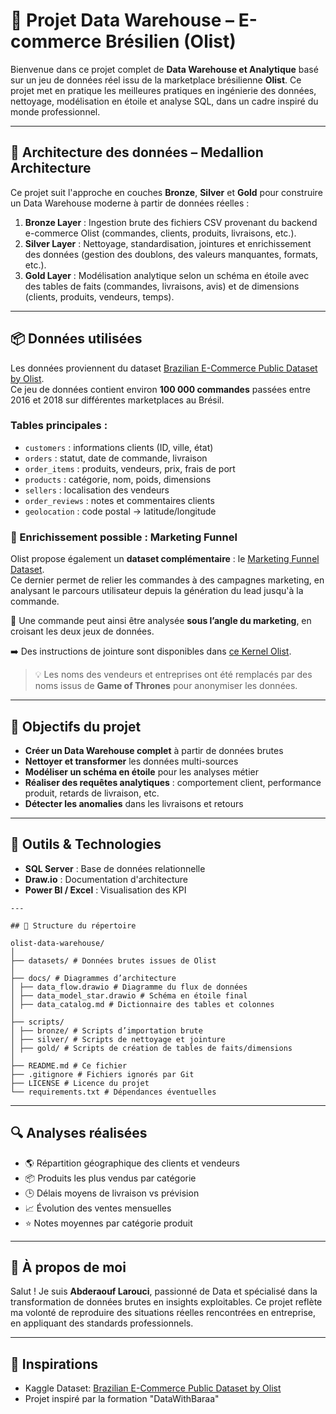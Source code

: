 # 🛒 Projet Data Warehouse – E-commerce Brésilien (Olist)

Bienvenue dans ce projet complet de **Data Warehouse et Analytique** basé sur un jeu de données réel issu de la marketplace brésilienne **Olist**. Ce projet met en pratique les meilleures pratiques en ingénierie des données, nettoyage, modélisation en étoile et analyse SQL, dans un cadre inspiré du monde professionnel.

---

## 🧱 Architecture des données – Medallion Architecture

Ce projet suit l'approche en couches **Bronze**, **Silver** et **Gold** pour construire un Data Warehouse moderne à partir de données réelles :

1. **Bronze Layer** : Ingestion brute des fichiers CSV provenant du backend e-commerce Olist (commandes, clients, produits, livraisons, etc.).
2. **Silver Layer** : Nettoyage, standardisation, jointures et enrichissement des données (gestion des doublons, des valeurs manquantes, formats, etc.).
3. **Gold Layer** : Modélisation analytique selon un schéma en étoile avec des tables de faits (commandes, livraisons, avis) et de dimensions (clients, produits, vendeurs, temps).


---

## 📦 Données utilisées

Les données proviennent du dataset [Brazilian E-Commerce Public Dataset by Olist](https://www.kaggle.com/datasets/olistbr/brazilian-ecommerce).  
Ce jeu de données contient environ **100 000 commandes** passées entre 2016 et 2018 sur différentes marketplaces au Brésil.

### Tables principales :
- `customers` : informations clients (ID, ville, état)
- `orders` : statut, date de commande, livraison
- `order_items` : produits, vendeurs, prix, frais de port
- `products` : catégorie, nom, poids, dimensions
- `sellers` : localisation des vendeurs
- `order_reviews` : notes et commentaires clients
- `geolocation` : code postal → latitude/longitude



### 🔄 Enrichissement possible : Marketing Funnel

Olist propose également un **dataset complémentaire** : le [Marketing Funnel Dataset](https://www.kaggle.com/datasets/olistbr/marketing-funnel-olist).  
Ce dernier permet de relier les commandes à des campagnes marketing, en analysant le parcours utilisateur depuis la génération du lead jusqu'à la commande.

🔗 Une commande peut ainsi être analysée **sous l’angle du marketing**, en croisant les deux jeux de données.

➡️ Des instructions de jointure sont disponibles dans [ce Kernel Olist](https://www.kaggle.com/code/olistgroup/brazilian-e-commerce).

> 💡 Les noms des vendeurs et entreprises ont été remplacés par des noms issus de **Game of Thrones** pour anonymiser les données.

 ---
## 🎯 Objectifs du projet

- **Créer un Data Warehouse complet** à partir de données brutes
- **Nettoyer et transformer** les données multi-sources
- **Modéliser un schéma en étoile** pour les analyses métier
- **Réaliser des requêtes analytiques** : comportement client, performance produit, retards de livraison, etc.
- **Détecter les anomalies** dans les livraisons et retours

---

## 🧰 Outils & Technologies

- **SQL Server** : Base de données relationnelle
- **Draw.io** : Documentation d'architecture
- **Power BI / Excel** : Visualisation des KPI
```
---

## 📁 Structure du répertoire

olist-data-warehouse/  
│
├── datasets/ # Données brutes issues de Olist
│
├── docs/ # Diagrammes d’architecture
│ ├── data_flow.drawio # Diagramme du flux de données
│ ├── data_model_star.drawio # Schéma en étoile final
│ ├── data_catalog.md # Dictionnaire des tables et colonnes
│
├── scripts/
│ ├── bronze/ # Scripts d’importation brute
│ ├── silver/ # Scripts de nettoyage et jointure
│ ├── gold/ # Scripts de création de tables de faits/dimensions
│
├── README.md # Ce fichier
├── .gitignore # Fichiers ignorés par Git
├── LICENSE # Licence du projet
└── requirements.txt # Dépendances éventuelles
```
---

## 🔍 Analyses réalisées

- 🌎 Répartition géographique des clients et vendeurs
- 📦 Produits les plus vendus par catégorie
- 🕒 Délais moyens de livraison vs prévision
- 📈 Évolution des ventes mensuelles
- ⭐ Notes moyennes par catégorie produit

---

## 🌟 À propos de moi

Salut ! Je suis **Abderaouf Larouci**, passionné de Data et spécialisé dans la transformation de données brutes en insights exploitables. Ce projet reflète ma volonté de reproduire des situations réelles rencontrées en entreprise, en appliquant des standards professionnels.

---

## 📌 Inspirations

- Kaggle Dataset: [Brazilian E-Commerce Public Dataset by Olist](https://www.kaggle.com/datasets/olistbr/brazilian-ecommerce)
- Projet inspiré par la formation "DataWithBaraa"


